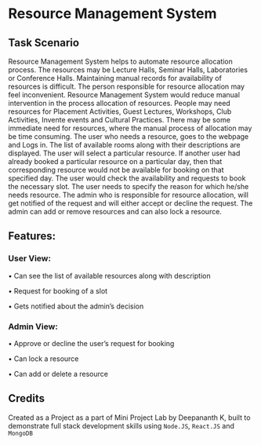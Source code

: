 # Resource Management System

## Task Scenario
Resource Management System helps to automate resource allocation process. The resources may be Lecture Halls, Seminar Halls, Laboratories or Conference Halls. Maintaining manual records for availability of resources is difficult. The person responsible for resource allocation may feel inconvenient. Resource Management System would reduce manual intervention in the process allocation of resources. People may need resources for Placement Activities, Guest Lectures, Workshops, Club Activities, Invente events and Cultural Practices. There may be some immediate need for resources, where the manual process of allocation may be time consuming. The user who needs a resource, goes to the webpage and Logs in. The list of available rooms along with their descriptions are displayed. The user will select a particular resource. If another user had already booked a particular resource on a particular day, then that corresponding resource would not be available for booking on that specified day. The user would check the availability and requests to book the necessary slot. The user needs to specify the reason for which he/she needs resource. The admin who is responsible for resource allocation, will get notified of the request and will either accept or decline the request. The admin can add or remove resources and can also lock a resource.

## Features:

### User View:

• Can see the list of available resources along with description

• Request for booking of a slot

• Gets notified about the admin’s decision

### Admin View:

• Approve or decline the user’s request for booking

• Can lock a resource

• Can add or delete a resource


## Credits

Created as a Project as a part of Mini Project Lab by Deepananth K, built to demonstrate full stack development skills using `Node.JS`, `React.JS` and `MongoDB`